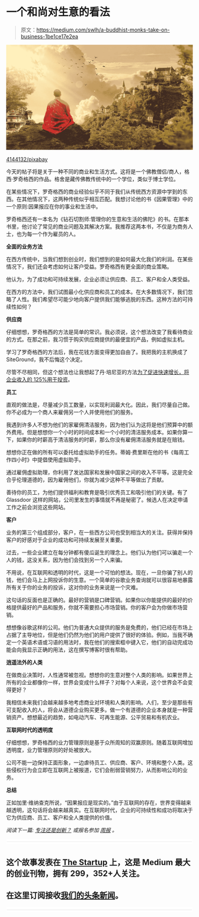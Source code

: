 # 一个和尚对生意的看法

> 原文：<https://medium.com/swlh/a-buddhist-monks-take-on-business-1be1ce17e2ea>

![](img/3b3ed5eb9e4b8c1c15ffcd06ab8e0267.png)

[4144132/pixabay](https://pixabay.com/en/meditation-buddhism-monk-temple-2214532/)

今天的帖子将是关于一种不同的商业和生活方式。这将是一个佛教僧侣/商人，格西·罗奇格西的作品。格舍是藏传佛教传统中的一个学位，类似于博士学位。

在某些情况下，罗奇格西的商业经验似乎不同于我们从传统西方资源中学到的东西。在其他情况下，这两种传统似乎相互匹配。我想讨论他的书《因果管理》中的一个原则:因果报应在你的事业和生活中。

罗奇格西还有一本名为《钻石切割师:管理你的生意和生活的佛陀》的书。在那本书里，他讨论了常见的商业问题及其解决方案。我推荐这两本书，不仅是为商务人士，也为每一个作为雇员的人。

**全面的业务方法**

在西方传统中，当我们想到创业时，我们想到的是如何最大化我们的利润。在某些情况下，我们还会考虑如何让客户受益。罗奇格西有更全面的商业策略。

他认为，为了成功和可持续发展，企业必须让供应商、员工、客户和全人类受益。

在西方的方法中，我们试图最小化供应商和员工的成本。在大多数情况下，我们忽略了人性。我们希望尽可能少地向客户提供我们能够逃脱的东西。这种方法的可持续性如何？

**供应商**

仔细想想，罗奇格西的方法是简单的常识。我必须说，这个想法改变了我看待商业的方式。在那之前，我习惯于购买供应商提供的最便宜的产品，例如虚拟主机。

学习了罗奇格西的方法后，我在花钱方面变得更加自由了。我把我的主机换成了 SiteGround，我不后悔这个决定。

尽管不尽相同，但这个想法也让我想起了丹·培尼亚的方法[为了促进快速增长，将企业收入的 125%用于投资](https://ideavisionaction.com/business/taking-debt-and-overspending-is-good/)。

**员工**

直观的做法是，尽量减少员工数量，以实现利润最大化。因此，我们尽量自己做。你不必成为一个商人来雇佣另一个人并使用他们的服务。

我遇到许多人不想为他们的家雇佣清洁服务，因为他们认为这将是他们预算中的额外费用。但是想想你一个小时的时间成本和一个小时的清洁服务成本。如果你算一下，如果你的时薪高于清洁服务的时薪，那么你没有雇佣清洁服务就是在赔钱。

想想你正在做的所有可以委托给虚拟助手的任务。蒂姆·费里斯在他的书《每周工作四小时》中提倡使用虚拟助手。

通过雇佣虚拟助理，你利用了发达国家和发展中国家之间的收入不平等。这是完全合乎伦理道德的，因为雇佣他们，你就为减少这种不平等做出了贡献。

善待你的员工，为他们提供福利和教育是吸引优秀员工和吸引他们的关键。有了 Glassdoor 这样的网站，公司里发生的事情就不再是秘密了。候选人在决定申请工作之前会浏览这些网站。

**客户**

业务的第三个组成部分，客户，在一些西方公司也受到相当大的关注。获得并保持客户的好感对于企业的成功和可持续发展至关重要。

过去，一些企业建立在每分钟都有傻瓜诞生的理念上。他们认为他们可以骗走一个人的钱，这没关系，因为他们会找到另一个人来骗。

不用说，在互联网和透明的时代，这是一个可怕的想法。现在，一旦你骗了别人的钱，他们会马上上网投诉你的生意。一个简单的谷歌业务查询就可以很容易地暴露所有关于你的业务的投诉，这对你的业务来说是一个灾难。

这句话的反面也是正确的。最好的营销是口碑营销。如果你以你能提供的最好的价格提供最好的产品和服务，你就不需要担心市场营销。你的客户会为你做市场营销。

想想像谷歌这样的公司。他们为普通大众提供的服务是免费的，他们已经在市场上占据了主导地位，但是他们仍然为他们的用户提供了很好的体验。例如，当我不确定一个英语术语或习语的用法时，我在他们的搜索框中键入它，他们的自动完成功能会向我显示正确的用法，这在撰写博客时很有帮助。

**逍遥法外的人类**

在做商业决策时，人性通常被忽视。想想你的生意对整个人类的影响。如果世界上所有的企业都像你一样，世界会变成什么样子？对每个人来说，这个世界会不会变得更好？

我相信未来我们会越来越多地考虑商业对环境和人类的影响。人们，至少是那些有可支配收入的人，将会从道德企业购买更多。做一个有道德的企业本身就是一种营销资产。想想最近的趋势，如电动汽车、可再生能源、公平贸易和有机农业。

**互联网时代的透明度**

仔细想想，罗奇格西的业力管理原则是基于众所周知的双赢原则。随着互联网增加透明度，业力管理原则的好处被放大。

公司不能一边保持正面形象，一边虐待员工、供应商、客户、环境和整个人类。这些侵权行为会立即在互联网上被报道，它们会削弱营销努力，从而影响公司的业务。

**总结**

正如加里·维纳查克所说，“因果报应是现实的。”由于互联网的存在，世界变得越来越透明，这句话将会越来越真实。在互联网时代，企业的可持续性和成功将取决于它为供应商、员工、客户和全人类提供的价值。

*阅读下一篇:* [*专注还是创新？*](https://ideavisionaction.com/personal-development/focus-or-innovate/) *或报名参加* [*周报*](https://ideavisionaction.com/email-newsletter/) *。*

![](img/731acf26f5d44fdc58d99a6388fe935d.png)

## 这个故事发表在 [The Startup](https://medium.com/swlh) 上，这是 Medium 最大的创业刊物，拥有 299，352+人关注。

## 在这里订阅接收[我们的头条新闻](http://growthsupply.com/the-startup-newsletter/)。

![](img/731acf26f5d44fdc58d99a6388fe935d.png)